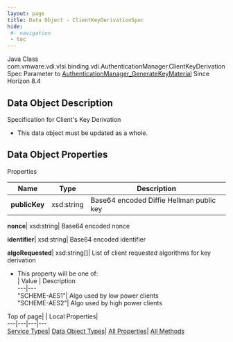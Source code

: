 ```yaml
---
layout: page
title: Data Object - ClientKeyDerivationSpec
hide:
 #- navigation
 - toc
---
```






Java Class
    com.vmware.vdi.vlsi.binding.vdi.AuthenticationManager.ClientKeyDerivationSpec
Parameter to
     [AuthenticationManager_GenerateKeyMaterial](vdi.AuthenticationManager.md#generateKeyMaterial)
Since 
    Horizon 8.4

## Data Object Description 

Specification for Client's Key Derivation 

  * This data object must be updated as a whole.



## Data Object Properties

Properties

Name |  Type |  Description   
---|---|---  
**publicKey**|  xsd:string|  Base64 encoded Diffie Hellman public key   
  
**nonce**|  xsd:string|  Base64 encoded nonce   
  
**identifier**|  xsd:string|  Base64 encoded identifier   
  
**algoRequested**|  xsd:string[]|  List of client requested algorithms for key derivation   


  * This property will be one of:  
|  Value |  Description   
---|---  
"SCHEME-AES1"| Algo used by low power clients  
"SCHEME-AES2"| Algo used by high power clients  

  
  
  
Top of page| | Local Properties|   
---|---|---|---  
[Service Types](index-mo_types.md)| [Data Object Types](index-do_types.md)| [All Properties](index-properties.md)| [All Methods](index-methods.md)  
  
  

